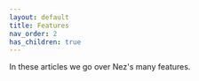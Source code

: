 ```yaml
---
layout: default
title: Features
nav_order: 2
has_children: true
---
```


In these articles we go over Nez's many features.